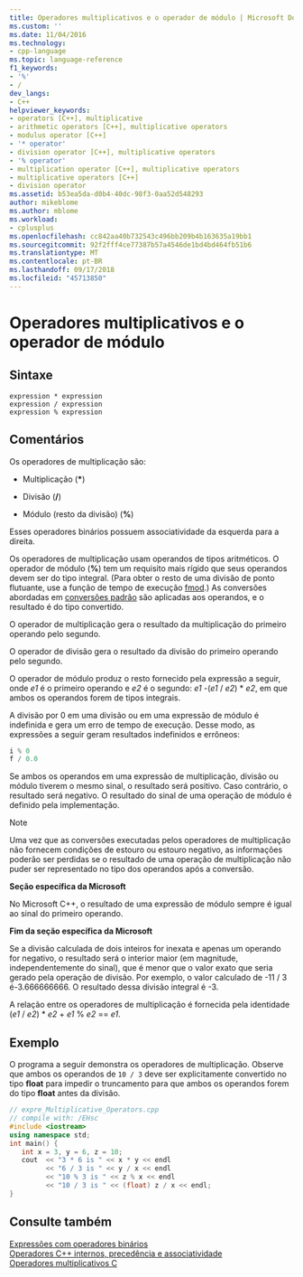 ```yaml
---
title: Operadores multiplicativos e o operador de módulo | Microsoft Docs
ms.custom: ''
ms.date: 11/04/2016
ms.technology:
- cpp-language
ms.topic: language-reference
f1_keywords:
- '%'
- /
dev_langs:
- C++
helpviewer_keywords:
- operators [C++], multiplicative
- arithmetic operators [C++], multiplicative operators
- modulus operator [C++]
- '* operator'
- division operator [C++], multiplicative operators
- '% operator'
- multiplication operator [C++], multiplicative operators
- multiplicative operators [C++]
- division operator
ms.assetid: b53ea5da-d0b4-40dc-98f3-0aa52d548293
author: mikeblome
ms.author: mblome
ms.workload:
- cplusplus
ms.openlocfilehash: cc842aa40b732543c496bb209b4b163635a19bb1
ms.sourcegitcommit: 92f2fff4ce77387b57a4546de1bd4bd464fb51b6
ms.translationtype: MT
ms.contentlocale: pt-BR
ms.lasthandoff: 09/17/2018
ms.locfileid: "45713850"
---
```

# <a name="multiplicative-operators-and-the-modulus-operator"></a>Operadores multiplicativos e o operador de módulo
## <a name="syntax"></a>Sintaxe  
  
```  
expression * expression   
expression / expression   
expression % expression  
```  
  
## <a name="remarks"></a>Comentários  
 Os operadores de multiplicação são:  
  
-   Multiplicação (<strong>\*</strong>)  
  
-   Divisão (**/**)  
  
-   Módulo (resto da divisão) (**%**)  
  
 Esses operadores binários possuem associatividade da esquerda para a direita.  
  
 Os operadores de multiplicação usam operandos de tipos aritméticos. O operador de módulo (**%**) tem um requisito mais rígido que seus operandos devem ser do tipo integral. (Para obter o resto de uma divisão de ponto flutuante, use a função de tempo de execução [fmod](../c-runtime-library/reference/fmod-fmodf.md).) As conversões abordadas em [conversões padrão](standard-conversions.md) são aplicadas aos operandos, e o resultado é do tipo convertido.  
  
 O operador de multiplicação gera o resultado da multiplicação do primeiro operando pelo segundo.  
  
 O operador de divisão gera o resultado da divisão do primeiro operando pelo segundo.  
  
 O operador de módulo produz o resto fornecido pela expressão a seguir, onde *e1* é o primeiro operando e *e2* é o segundo: *e1* -(*e1*  /  *e2*) \* *e2*, em que ambos os operandos forem de tipos integrais.  
  
 A divisão por 0 em uma divisão ou em uma expressão de módulo é indefinida e gera um erro de tempo de execução. Desse modo, as expressões a seguir geram resultados indefinidos e errôneos:  
  
```cpp 
i % 0  
f / 0.0  
```  
  
 Se ambos os operandos em uma expressão de multiplicação, divisão ou módulo tiverem o mesmo sinal, o resultado será positivo. Caso contrário, o resultado será negativo. O resultado do sinal de uma operação de módulo é definido pela implementação.  
  
> [!NOTE]
>  Uma vez que as conversões executadas pelos operadores de multiplicação não fornecem condições de estouro ou estouro negativo, as informações poderão ser perdidas se o resultado de uma operação de multiplicação não puder ser representado no tipo dos operandos após a conversão.  
  
**Seção específica da Microsoft**

No Microsoft C++, o resultado de uma expressão de módulo sempre é igual ao sinal do primeiro operando.

**Fim da seção específica da Microsoft**

Se a divisão calculada de dois inteiros for inexata e apenas um operando for negativo, o resultado será o interior maior (em magnitude, independentemente do sinal), que é menor que o valor exato que seria gerado pela operação de divisão. Por exemplo, o valor calculado de -11 / 3 é-3.666666666. O resultado dessa divisão integral é -3.  
  
 A relação entre os operadores de multiplicação é fornecida pela identidade (*e1* / *e2*) \* *e2*  +  *e1* % *e2* == *e1*.  
  
## <a name="example"></a>Exemplo  
 O programa a seguir demonstra os operadores de multiplicação. Observe que ambos os operandos de `10 / 3` deve ser explicitamente convertido no tipo **float** para impedir o truncamento para que ambos os operandos forem do tipo **float** antes da divisão.  
  
```cpp 
// expre_Multiplicative_Operators.cpp  
// compile with: /EHsc  
#include <iostream>  
using namespace std;  
int main() {  
   int x = 3, y = 6, z = 10;  
   cout  << "3 * 6 is " << x * y << endl  
         << "6 / 3 is " << y / x << endl  
         << "10 % 3 is " << z % x << endl  
         << "10 / 3 is " << (float) z / x << endl;  
}  
```  
  
## <a name="see-also"></a>Consulte também  
 [Expressões com operadores binários](../cpp/expressions-with-binary-operators.md)   
 [Operadores C++ internos, precedência e associatividade](../cpp/cpp-built-in-operators-precedence-and-associativity.md)   
 [Operadores multiplicativos C](../c-language/c-multiplicative-operators.md)